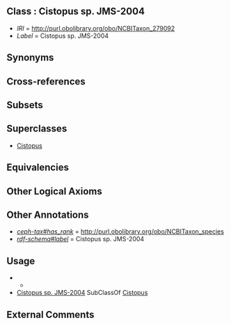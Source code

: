 
## Class : Cistopus sp. JMS-2004

 * *IRI* = http://purl.obolibrary.org/obo/NCBITaxon_279092
 * *Label* = Cistopus sp. JMS-2004

## Synonyms


## Cross-references


## Subsets


## Superclasses

 * [Cistopus](../../NCBITaxon/79/NCBITaxon_102879.md)

## Equivalencies


## Other Logical Axioms


## Other Annotations

 * *[ceph-tax#has_rank](../../ceph-tax#has/nk/ceph-tax#has_rank.md)* = http://purl.obolibrary.org/obo/NCBITaxon_species
 * *[rdf-schema#label](../../el/rdf-schema#label.md)* = Cistopus sp. JMS-2004

## Usage

 * -
 * [Cistopus sp. JMS-2004](../../NCBITaxon/92/NCBITaxon_279092.md) SubClassOf [Cistopus](../../NCBITaxon/79/NCBITaxon_102879.md)

## External Comments

